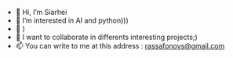 - 👋 Hi, I’m Siarhei
- 👀 I’m interested in AI and python)))
- 🌱 )
- 💞️ I want to collaborate in differents interesting projects;)
- 📫 You can write to me at this address : rassafonovs@gmail.com
